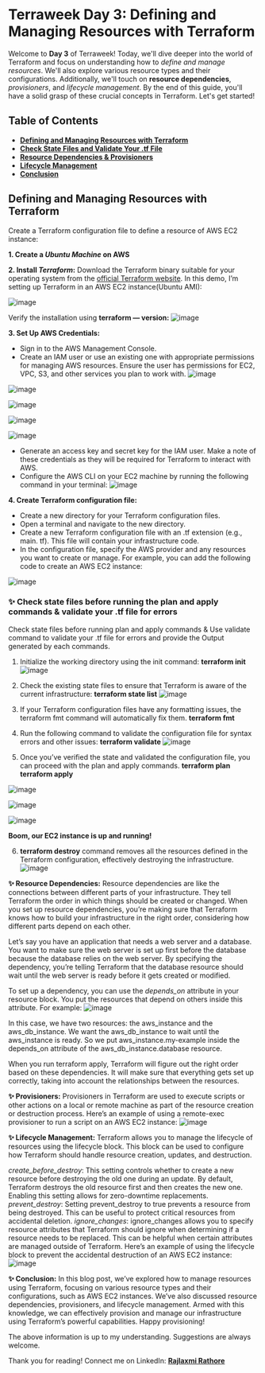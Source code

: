 # **Terraweek Day 3: Defining and Managing Resources with Terraform**

Welcome to **Day 3** of Terraweek! Today, we'll dive deeper into the world of Terraform and focus on understanding how to *define and manage resources*. We'll also explore various resource types and their configurations. Additionally, we'll touch on **resource dependencies**, *provisioners*, and *lifecycle management*. By the end of this guide, you'll have a solid grasp of these crucial concepts in Terraform. Let's get started!

## **Table of Contents**
- [**Defining and Managing Resources with Terraform**](#defining-and-managing-resources-with-terraform)
- [**Check State Files and Validate Your .tf File**](#check-state-files-and-validate-your-tf-file)
- [**Resource Dependencies & Provisioners**](#resource-dependencies--provisioners)
- [**Lifecycle Management**](#lifecycle-management)
- [**Conclusion**](#conclusion)

## **Defining and Managing Resources with Terraform**
Create a Terraform configuration file to define a resource of AWS EC2 instance:

**1. Create a *Ubuntu Machine* on AWS**
   
**2. Install *Terraform*:**
Download the Terraform binary suitable for your operating system from the [official Terraform website](https://www.terraform.io/downloads.html).
In this demo, I’m setting up Terraform in an AWS EC2 instance(Ubuntu AMI):

![image](https://github.com/sakshirathoree/TerraWeek/assets/67737704/5a5c0cef-bcd9-453d-a631-0edf744b2f61)

Verify the installation using **terraform — version:**
![image](https://github.com/sakshirathoree/TerraWeek/assets/67737704/4dcee0d1-dec5-4795-b138-f94bc9934479)

**3. Set Up AWS Credentials:**
- Sign in to the AWS Management Console.
- Create an IAM user or use an existing one with appropriate permissions for managing AWS resources. Ensure the user has permissions for EC2, VPC, S3, and other services you plan
  to work with.
  ![image](https://github.com/sakshirathoree/TerraWeek/assets/67737704/b8356fab-0ea5-4406-9ecf-b31b36d44fe0)

![image](https://github.com/sakshirathoree/TerraWeek/assets/67737704/72fc48ab-c854-4a8f-84ba-029f2f038b7f)

![image](https://github.com/sakshirathoree/TerraWeek/assets/67737704/6911947a-ba85-4485-ab84-a4e8e4512143)

![image](https://github.com/sakshirathoree/TerraWeek/assets/67737704/0e74e527-5c49-458a-aa06-a544e28c1dfc)

![image](https://github.com/sakshirathoree/TerraWeek/assets/67737704/b8bd5f8c-eaa5-4fad-8684-0c3ea52891f9)

- Generate an access key and secret key for the IAM user. Make a note of these credentials as they will be required for Terraform to interact with AWS.
- Configure the AWS CLI on your EC2 machine by running the following command in your terminal:
  ![image](https://github.com/sakshirathoree/TerraWeek/assets/67737704/c9a650d0-d3d3-4fb3-9dc9-ec24529a0013)

**4. Create Terraform configuration file:**

- Create a new directory for your Terraform configuration files.
- Open a terminal and navigate to the new directory.
- Create a new Terraform configuration file with an .tf extension (e.g., main. tf). This file will contain your infrastructure code.
- In the configuration file, specify the AWS provider and any resources you want to create or manage. For example, you can add the following code to create an AWS EC2 instance:

![image](https://github.com/sakshirathoree/TerraWeek/assets/67737704/6121c985-7e66-40e3-bfa4-582fa55354af)

### **✨ Check state files before running the plan and apply commands & validate your .tf file for errors**

Check state files before running plan and apply commands & Use validate command to validate your .tf file for errors and provide the Output generated by each commands.

1. Initialize the working directory using the init command:
**terraform init**
![image](https://github.com/sakshirathoree/TerraWeek/assets/67737704/7be3dc1b-48dc-4fad-8870-ef51d394fd62)

2. Check the existing state files to ensure that Terraform is aware of the current infrastructure:
**terraform state list**
![image](https://github.com/sakshirathoree/TerraWeek/assets/67737704/f89cb874-0e9f-4ed3-a8f8-a6c66061128c)

3. If your Terraform configuration files have any formatting issues, the terraform fmt command will automatically fix them.
   **terraform fmt**
4. Run the following command to validate the configuration file for syntax errors and other issues:
**terraform validate**
![image](https://github.com/sakshirathoree/TerraWeek/assets/67737704/dd0ac000-9310-4865-876f-12342dbe4fd1)

5. Once you’ve verified the state and validated the configuration file, you can proceed with the plan and apply commands.
**terraform plan
terraform apply**

![image](https://github.com/sakshirathoree/TerraWeek/assets/67737704/ac655c48-08ab-48eb-8cc7-10a8335bc840)

![image](https://github.com/sakshirathoree/TerraWeek/assets/67737704/e542a466-d06c-4e4f-82bb-d2843dd8eedd)

![image](https://github.com/sakshirathoree/TerraWeek/assets/67737704/0fbfb3e4-489a-4994-a4a5-23a88180a2b6)

**Boom, our EC2 instance is up and running!**

6. **terraform destroy** command removes all the resources defined in the Terraform configuration, effectively destroying the infrastructure.
![image](https://github.com/sakshirathoree/TerraWeek/assets/67737704/fcaf7b05-0f73-4443-b6be-404a13e1a0ae)

**✨ Resource Dependencies:**
Resource dependencies are like the connections between different parts of your infrastructure. They tell Terraform the order in which things should be created or changed. When you set up resource dependencies, you’re making sure that Terraform knows how to build your infrastructure in the right order, considering how different parts depend on each other.

Let’s say you have an application that needs a web server and a database. You want to make sure the web server is set up first before the database because the database relies on the web server. By specifying the dependency, you’re telling Terraform that the database resource should wait until the web server is ready before it gets created or modified.

To set up a dependency, you can use the *depends_on* attribute in your resource block. You put the resources that depend on others inside this attribute. For example:
![image](https://github.com/sakshirathoree/TerraWeek/assets/67737704/51508b5a-c426-4e96-9612-2ea416df01c6)

In this case, we have two resources: the aws_instance and the aws_db_instance. We want the aws_db_instance to wait until the aws_instance is ready. So we put aws_instance.my-example inside the depends_on attribute of the aws_db_instance.database resource.

When you run terraform apply, Terraform will figure out the right order based on these dependencies. It will make sure that everything gets set up correctly, taking into account the relationships between the resources.

**✨ Provisioners:**
Provisioners in Terraform are used to execute scripts or other actions on a local or remote machine as part of the resource creation or destruction process. Here’s an example of using a remote-exec provisioner to run a script on an AWS EC2 instance:
![image](https://github.com/sakshirathoree/TerraWeek/assets/67737704/cd7d200b-a79f-4e7a-b93c-6254abfc3942)

**✨ Lifecycle Management:**
Terraform allows you to manage the lifecycle of resources using the lifecycle block. This block can be used to configure how Terraform should handle resource creation, updates, and destruction.

*create_before_destroy*: This setting controls whether to create a new resource before destroying the old one during an update. By default, Terraform destroys the old resource first and then creates the new one. Enabling this setting allows for zero-downtime replacements.
*prevent_destroy*: Setting prevent_destroy to true prevents a resource from being destroyed. This can be useful to protect critical resources from accidental deletion.
*ignore_changes*: ignore_changes allows you to specify resource attributes that Terraform should ignore when determining if a resource needs to be replaced. This can be helpful when certain attributes are managed outside of Terraform.
Here’s an example of using the lifecycle block to prevent the accidental destruction of an AWS EC2 instance:
![image](https://github.com/sakshirathoree/TerraWeek/assets/67737704/1e06f255-e181-415c-8658-7f92af834653)

**✨ Conclusion:**
In this blog post, we’ve explored how to manage resources using Terraform, focusing on various resource types and their configurations, such as AWS EC2 instances. We’ve also discussed resource dependencies, provisioners, and lifecycle management. Armed with this knowledge, we can effectively provision and manage our infrastructure using Terraform’s powerful capabilities. Happy provisioning!

The above information is up to my understanding. Suggestions are always welcome.

Thank you for reading! Connect me on LinkedIn: [**Rajlaxmi Rathore**](https://www.linkedin.com/in/rajlaxmi-rathore-97880a1b2/)
